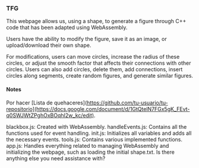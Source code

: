 ### TFG

  This webpage allows us, using a shape, to generate a figure through C++ code that has been adapted using WebAssembly.
  
  Users have the ability to modify the figure, save it as an image, or upload/download their own shape.
  
  For modifications, users can move circles, increase the radius of these circles, or adjust the smooth factor that affects their connections with other circles. Users can also add circles, delete them, add connections, insert circles along segments, create random figures, and generate similar figures.

#### Notes ####

  Por hacer [Lista de quehaceres](https://github.com/tu-usuario/tu-repositorio](https://docs.google.com/document/d/1GtQtelN7FGx5gK_FEvt-q0SWJWtZPghOxBOqhI2w_kc/edit).

  blackbox.js: Created with WebAssembly.
  handleEvents.js: Contains all the functions used for event handling.
  init.js: Initializes all variables and adds all the necessary events.
  tools.js: Contains various implemented functions.
  app.js: Handles everything related to managing WebAssembly and initializing the webpage, such as loading the initial shape.txt.
  Is there anything else you need assistance with?
